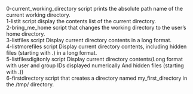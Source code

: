 0-current_working_directory script prints the absolute path name of the current working directory.
<br>
1-listit script display the contents list of the current directory.
<br>
2-bring_me_home script that changes the working directory to the user’s home directory.
<br>
3-listfiles script Display current directory contents in a long format.
<br>
4-listmorefiles script Display current directory contents, including hidden files (starting with .) in a long format.
<br>
5-listfilesdigitonly script Display current directory contents(Long format with user and group IDs displayed numerically And hidden files (starting with .))
<br>
6-firstdirectory script that creates a directory named my_first_directory in the /tmp/ directory.
